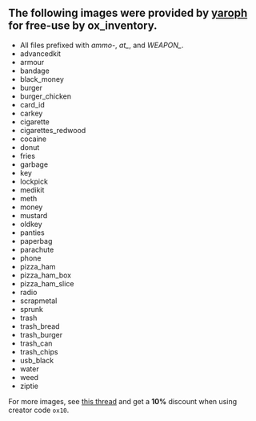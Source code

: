 ## The following images were provided by [yaroph](https://forum.cfx.re/u/yaroph/) for free-use by ox_inventory.
- All files prefixed with _ammo-_, _at\__, and _WEAPON\__.
- advancedkit
- armour
- bandage
- black_money
- burger
- burger_chicken
- card_id
- carkey
- cigarette
- cigarettes_redwood
- cocaine
- donut
- fries
- garbage
- key
- lockpick
- medikit
- meth
- money
- mustard
- oldkey
- panties
- paperbag
- parachute
- phone
- pizza_ham
- pizza_ham_box
- pizza_ham_slice
- radio
- scrapmetal
- sprunk
- trash
- trash_bread
- trash_burger
- trash_can
- trash_chips
- usb_black
- water
- weed
- ziptie

For more images, see [this thread](https://forum.cfx.re/t/inventory-icons-pack-for-rp-server-hq-draw-24k-cloth-l-1400-objects/5203350) and get a **10%** discount when using creator code `ox10`.